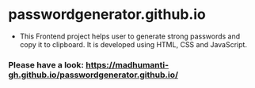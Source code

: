 # passwordgenerator.github.io

- This Frontend project helps user to generate strong passwords and copy it to clipboard. It is developed using HTML, CSS and JavaScript.

### Please have a look: https://madhumanti-gh.github.io/passwordgenerator.github.io/ 
